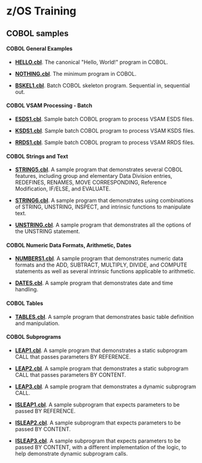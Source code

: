 # z/OS Training

## COBOL samples

#### COBOL General Examples

- **[HELLO.cbl](HELLO.cbl)**. The canonical "Hello, World!" program in COBOL.

- **[NOTHING.cbl](NOTHING.cbl)**. The minimum program in COBOL.

- **[BSKEL1.cbl](BSKEL1.cbl)**. Batch COBOL skeleton program. Sequential in, sequential out.

#### COBOL VSAM Processing - Batch

- **[ESDS1.cbl](ESDS1.cbl)**. Sample batch COBOL program to process VSAM ESDS files.

- **[KSDS1.cbl](KSDS1.cbl)**. Sample batch COBOL program to process VSAM KSDS files.

- **[RRDS1.cbl](RRDS1.cbl)**. Sample batch COBOL program to process VSAM RRDS files.

#### COBOL Strings and Text

- **[STRING5.cbl](STRING5.cbl)**. A sample program that demonstrates several COBOL features, including group and elementary Data Division entries, REDEFINES, RENAMES, MOVE CORRESPONDING, Reference Modification, IF/ELSE, and EVALUATE.

- **[STRING6.cbl](STRING6.cbl)**. A sample program that demonstrates using combinations of STRING, UNSTRING, INSPECT, and intrinsic functions to manipulate text.

- **[UNSTRING.cbl](UNSTRING.cbl)**. A sample program that demonstrates all the options of the UNSTRING statement.

#### COBOL Numeric Data Formats, Arithmetic, Dates

- **[NUMBERS1.cbl](NUMBERS1.cbl)**. A sample program that demonstrates numeric data formats and the ADD, SUBTRACT, MULTIPLY, DIVIDE, and COMPUTE statements as well as several intrinsic functions applicable to arithmetic.

- **[DATES.cbl](DATES.cbl)**. A sample program that demonstrates date and time handling.

#### COBOL Tables

- **[TABLES.cbl](TABLES.cbl)**. A sample program that demonstrates basic table definition and manipulation.

#### COBOL Subprograms

- **[LEAP1.cbl](LEAP1.cbl)**. A sample program that demonstrates a static subprogram CALL that passes parameters BY REFERENCE.

- **[LEAP2.cbl](LEAP2.cbl)**. A sample program that demonstrates a static subprogram CALL that passes parameters BY CONTENT.

- **[LEAP3.cbl](LEAP3.cbl)**. A sample program that demonstrates a dynamic subprogram CALL.

- **[ISLEAP1.cbl](LEAP1.cbl)**. A sample subprogram that expects parameters to be passed BY REFERENCE.

- **[ISLEAP2.cbl](LEAP2.cbl)**. A sample subprogram that expects parameters to be passed BY CONTENT.

- **[ISLEAP3.cbl](LEAP2.cbl)**. A sample subprogram that expects parameters to be passed BY CONTENT, with a different implementation of the logic, to help demonstrate dynamic subprogram calls.